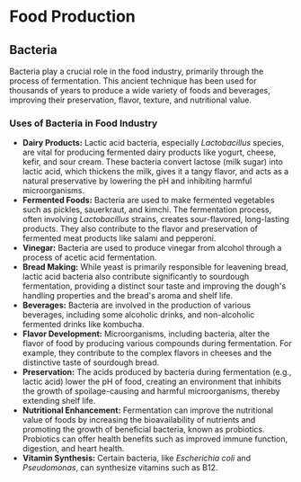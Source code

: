 
# Food Production

## Bacteria

Bacteria play a crucial role in the food industry, primarily through the process of fermentation. This ancient technique has been used for thousands of years to produce a wide variety of foods and beverages, improving their preservation, flavor, texture, and nutritional value.

### Uses of Bacteria in Food Industry

*   **Dairy Products:** Lactic acid bacteria, especially *Lactobacillus* species, are vital for producing fermented dairy products like yogurt, cheese, kefir, and sour cream. These bacteria convert lactose (milk sugar) into lactic acid, which thickens the milk, gives it a tangy flavor, and acts as a natural preservative by lowering the pH and inhibiting harmful microorganisms.
*   **Fermented Foods:** Bacteria are used to make fermented vegetables such as pickles, sauerkraut, and kimchi. The fermentation process, often involving *Lactobacillus* strains, creates sour-flavored, long-lasting products. They also contribute to the flavor and preservation of fermented meat products like salami and pepperoni.
*   **Vinegar:** Bacteria are used to produce vinegar from alcohol through a process of acetic acid fermentation.
*   **Bread Making:** While yeast is primarily responsible for leavening bread, lactic acid bacteria also contribute significantly to sourdough fermentation, providing a distinct sour taste and improving the dough's handling properties and the bread's aroma and shelf life.
*   **Beverages:** Bacteria are involved in the production of various beverages, including some alcoholic drinks, and non-alcoholic fermented drinks like kombucha.
*   **Flavor Development:** Microorganisms, including bacteria, alter the flavor of food by producing various compounds during fermentation. For example, they contribute to the complex flavors in cheeses and the distinctive taste of sourdough bread.
*   **Preservation:** The acids produced by bacteria during fermentation (e.g., lactic acid) lower the pH of food, creating an environment that inhibits the growth of spoilage-causing and harmful microorganisms, thereby extending shelf life.
*   **Nutritional Enhancement:** Fermentation can improve the nutritional value of foods by increasing the bioavailability of nutrients and promoting the growth of beneficial bacteria, known as probiotics. Probiotics can offer health benefits such as improved immune function, digestion, and heart health.
*   **Vitamin Synthesis:** Certain bacteria, like *Escherichia coli* and *Pseudomonas*, can synthesize vitamins such as B12.

